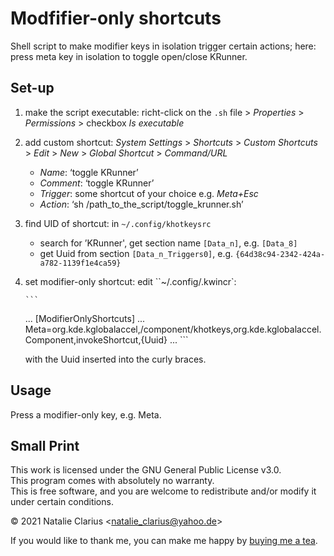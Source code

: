 # Modfifier-only shortcuts

Shell script to make modifier keys in isolation trigger certain actions; here: press meta key in isolation to toggle open/close KRunner.

## Set-up

1. make the script executable:
   richt-click on the `.sh` file > *Properties* > *Permissions* > checkbox *Is executable*

2. add custom shortcut:
   *System Settings* > *Shortcuts* > *Custom Shortcuts* > *Edit* > *New* > *Global Shortcut* > *Command/URL*

   - *Name*: ‘toggle KRunner’
   - *Comment*: ‘toggle KRunner’
   - *Trigger*: some shortcut of your choice e.g. *Meta+Esc*
   - *Action*: ‘sh /path_to_the_script/toggle_krunner.sh’

3. find UID of shortcut:
   in `~/.config/khotkeysrc`

   - search for ’KRunner', get section name `[Data_n]`, e.g. `[Data_8]`
   - get Uuid from section `[Data_n_Triggers0]`, e.g. `{64d38c94-2342-424a-a782-1139f1e4ca59}`

4. set modifier-only shortcut:
   edit ``~/.config/.kwincr`:

       ```
   ...
   [ModifierOnlyShortcuts]
   ...
   Meta=org.kde.kglobalaccel,/component/khotkeys,org.kde.kglobalaccel.Component,invokeShortcut,{Uuid}
   ...
       ```

   with the Uuid inserted into the curly braces.



## Usage

Press a modifier-only key, e.g. Meta.



## Small Print

This work is licensed under the GNU General Public License v3.0.  
This program comes with absolutely no warranty.  
This is free software, and you are welcome to redistribute and/or modify it under certain conditions.  

© 2021 Natalie Clarius \<natalie_clarius@yahoo.de\>


If you would like to thank me, you can make me happy by [buying me a tea](https://www.buymeacoffee.com/nclarius).

